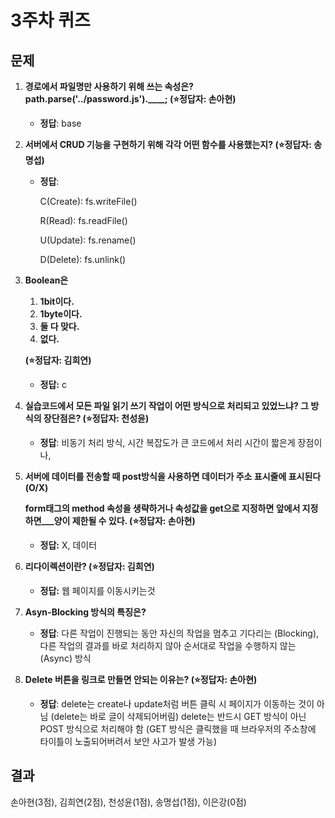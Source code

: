 # 3주차 퀴즈
## 문제
1. **경로에서 파일명만 사용하기 위해 쓰는 속성은? path.parse('../password.js').____; (⭐정답자: 손아현)**
    - **정답**: base
2. **서버에서 CRUD 기능을 구현하기 위해 각각 어떤 함수를 사용했는지? (⭐정답자: 송명섭)**
    - **정답**:
        
        C(Create): fs.writeFile()
        
        R(Read): fs.readFile()
        
        U(Update): fs.rename()
        
        D(Delete): fs.unlink()
        
3. **Boolean은** 
    1. **1bit이다.**
    2. **1byte이다.**
    3. **둘 다 맞다.**
    4. **없다.**
    
    **(⭐정답자: 김희연)**
    
    - **정답:** c
4. **실습코드에서 모든 파일 읽기 쓰기 작업이 어떤 방식으로 처리되고 있었느냐? 그 방식의 장단점은? (⭐정답자: 천성윤)**
    - **정답**: 비동기 처리 방식, 시간 복잡도가 큰 코드에서 처리 시간이 짧은게 장점이나,
5. **서버에 데이터를 전송할 때 post방식을 사용하면 데이터가 주소 표시줄에 표시된다 (O/X)**
    
    **form태그의 method 속성을 생략하거나 속성값을 get으로 지정하면 앞에서 지정하면___양이 제한될 수 있다. (⭐정답자: 손아현)**
    
    - **정답:** X, 데이터
6. **리다이렉션이란? (⭐정답자: 김희연)**
    - **정답:** 웹 페이지를 이동시키는것
7. **Asyn-Blocking 방식의 특징은?**
    - **정답**: 다른 작업이 진행되는 동안 자신의 작업을 멈추고 기다리는 (Blocking), 다른 작업의 결과를 바로 처리하지 않아 순서대로 작업을 수행하지 않는 (Async) 방식
8. **Delete 버튼을 링크로 만들면 안되는 이유는? (⭐정답자: 손아현)**
    - **정답**: delete는 create나 update처럼 버튼 클릭 시 페이지가 이동하는 것이 아님 (delete는 바로 글이 삭제되어버림) delete는 반드시 GET 방식이 아닌 POST 방식으로 처리해야 함 (GET 방식은 클릭했을 때 브라우저의 주소창에 타이틀이 노출되어버려서 보안 사고가 발생 가능)

## 결과
손아현(3점), 김희연(2점), 천성윤(1점), 송명섭(1점), 이은강(0점)
